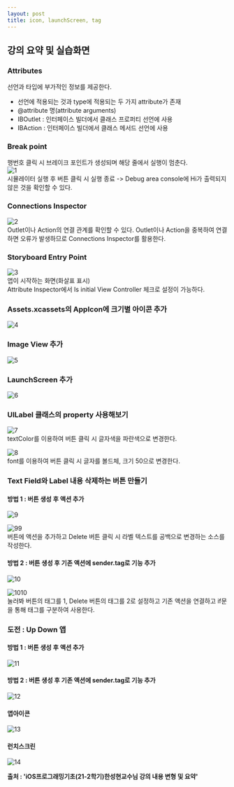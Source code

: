 ```yaml
---
layout: post
title: icon, launchScreen, tag
---
```


## 강의 요약 및 실습화면  

### Attributes  
선언과 타입에 부가적인 정보를 제공한다.    

- 선언에 적용되는 것과 type에 적용되는 두 가지 attribute가 존재  
- @attribute 명(attribute arguments)  
- IBOutlet : 인터페이스 빌더에서 클래스 프로퍼티 선언에 사용  
- IBAction : 인터페이스 빌더에서 클래스 메서드 선언에 사용  

### Break point  
행번호 클릭 시 브레이크 포인트가 생성되며 해당 줄에서 실행이 멈춘다.  
![1](https://user-images.githubusercontent.com/90169862/141695694-5b0deab3-a1d6-4eff-aa1b-fed695550b67.JPG)  
시뮬레이터 실행 후 버튼 클릭 시 실행 종료 -> Debug area console에 Hi가 출력되지 않은 것을 확인할 수 있다.  

### Connections Inspector  
![2](https://user-images.githubusercontent.com/90169862/141695710-09aa8ded-e69b-467e-af71-5c8d62f00b5f.JPG)  
Outlet이나 Action의 연결 관계를 확인할 수 있다. Outlet이나 Action을 중복하여 연결하면 오류가 발생하므로 Connections Inspector를 활용한다.  

### Storyboard Entry Point  
![3](https://user-images.githubusercontent.com/90169862/141695723-2d1bfb11-ae97-41da-8037-fbebbc021abb.JPG)  
앱이 시작하는 화면(화살표 표시)  
Attribute Inspector에서 Is initial View Controller 체크로 설정이 가능하다.  

### Assets.xcassets의 AppIcon에 크기별 아이콘 추가  
![4](https://user-images.githubusercontent.com/90169862/141695732-ad5e1298-8b6c-4ba6-b7d4-0c727d0f94a7.JPG)  

### Image View 추가  
![5](https://user-images.githubusercontent.com/90169862/141695742-391be017-e23c-447f-bfe3-1fcbe1860e5f.JPG)  

### LaunchScreen 추가    
![6](https://user-images.githubusercontent.com/90169862/141695748-ef26228d-c20d-4f90-8969-f07b629771f5.JPG)    

### UILabel 클래스의 property 사용해보기    
![7](https://user-images.githubusercontent.com/90169862/141695757-7ccddd11-b3e4-4a8b-9b45-12ebdeabd1b3.JPG)  
textColor를 이용하여 버튼 클릭 시 글자색을 파란색으로 변경한다.  

![8](https://user-images.githubusercontent.com/90169862/141695762-ca743c3f-6f10-4f4f-9f8e-fbe585470f4e.JPG)  
font를 이용하여 버튼 클릭 시 글자를 볼드체, 크기 50으로 변경한다.  

### Text Field와 Label 내용 삭제하는 버튼 만들기  

#### 방법 1 : 버튼 생성 후 액션 추가    
![9](https://user-images.githubusercontent.com/90169862/141695774-2df2f15d-373c-46c5-ab13-e7d5400d9ad2.JPG)    
  
![99](https://user-images.githubusercontent.com/90169862/141695782-ebda2a48-57ec-4795-900a-973bbfb28bd7.JPG)  
버튼에 액션을 추가하고 Delete 버튼 클릭 시 라벨 텍스트를 공백으로 변경하는 소스를 작성한다.  

#### 방법 2 : 버튼 생성 후 기존 액션에 sender.tag로 기능 추가  
![10](https://user-images.githubusercontent.com/90169862/141695817-3510cd4c-0e13-4742-aa91-e5606f590fce.JPG)  

![1010](https://user-images.githubusercontent.com/90169862/141695823-53646b59-7d26-4d8c-8528-d85d7c82096d.JPG)  
눌러봐 버튼의 태그를 1, Delete 버튼의 태그를 2로 설정하고 기존 액션을 연결하고 if문을 통해 태그를 구분하여 사용한다.  

### 도전 : Up Down 앱  

#### 방법 1 : 버튼 생성 후 액션 추가  
![11](https://user-images.githubusercontent.com/90169862/141695836-d06b405f-4f8b-4cdc-9cb7-ac164d653d42.JPG)  

#### 방법 2 : 버튼 생성 후 기존 액션에 sender.tag로 기능 추가  
![12](https://user-images.githubusercontent.com/90169862/141695848-769f708d-1dd1-44fb-bc59-5bc20e140c3b.JPG)  

#### 앱아이콘  
![13](https://user-images.githubusercontent.com/90169862/141695855-1b2136a7-fe3e-4dfa-a8bf-51efe2b3001d.JPG)  

#### 런치스크린  
![14](https://user-images.githubusercontent.com/90169862/141695857-3baf75e5-6b85-4f57-9f22-95f0a83c7f32.JPG)  


__출처 : 'iOS프로그래밍기초(21-2학기)한성현교수님 강의 내용 변형 및 요약'__  







  




